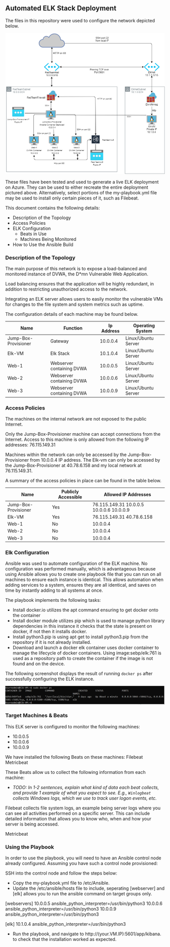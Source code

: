 ## Automated ELK Stack Deployment

The files in this repository were used to configure the network depicted below.

![Virtual Network](https://github.com/taylordnorman/Virtual-Network-Elkstack/blob/main/Ansible/Images/Virtual_Network_Diagram_Project.png)

These files have been tested and used to generate a live ELK deployment on Azure. They can be used to either recreate the entire deployment pictured above. Alternatively, select portions of the my-playbook.yml file may be used to install only certain pieces of it, such as Filebeat.


This document contains the following details:
- Description of the Topology
- Access Policies
- ELK Configuration
  - Beats in Use
  - Machines Being Monitored
- How to Use the Ansible Build


### Description of the Topology

The main purpose of this network is to expose a load-balanced and monitored instance of DVWA, the D*mn Vulnerable Web Application.

Load balancing ensures that the application will be highly redundant, in addition to restricting unauthorized access to the network.

Integrating an ELK server allows users to easily monitor the vulnerable VMs for changes to the file system and system metrics such as uptime.

The configuration details of each machine may be found below.

| Name                 | Function                  | Ip Address | Operating System    |
|----------------------|---------------------------|------------|---------------------|
| Jump-Box-Provisioner | Gateway                   | 10.0.0.4   | Linux/Ubuntu Server |
| Elk-VM               | Elk Stack                 | 10.1.0.4   | Linux/Ubuntu Server |
| Web-1                | Webserver containing DVWA | 10.0.0.5   | Linux/Ubuntu Server |
| Web-2                | Webserver containing DVWA | 10.0.0.6   | Linux/Ubuntu Server |
| Web-3                | Webserver containing DVWA | 10.0.0.9   | Linux/Ubuntu Server |

### Access Policies

The machines on the internal network are not exposed to the public Internet. 

Only the Jump-Box-Provisioner machine can accept connections from the Internet. Access to this machine is only allowed from the following IP addresses:
76.115.149.31

Machines within the network can only be accessed by the Jump-Box-Provisioner from 10.0.0.4 IP address.
The Elk-vm can only be accessed by the Jump-Box-Provisioner at 40.78.6.158 and my local network at 76.115.149.31.

A summary of the access policies in place can be found in the table below.

Name                 | Publicly Accessible | Allowed IP Addresses                       |
|----------------------|---------------------|------------------------------------------|
| Jump-Box-Provisioner | Yes                 | 76.115.149.31 10.0.0.5 10.0.0.6 10.0.0.9 |
| Elk-VM               | Yes                 | 76.115.149.31 40.78.6.158                |
| Web-1                | No                  | 10.0.0.4                                 |
| Web-2                | No                  | 10.0.0.4                                 |
| Web-3                | No                  | 10.0.0.4                                 |

### Elk Configuration

Ansible was used to automate configuration of the ELK machine. No configuration was performed manually, which is advantageous because using Ansible allows you to create one playbook file that you can run on all machines to ensure each instance is identical. This allows automation when adding services to a system, ensures they are all identical, and saves on time by instantly adding to all systems at once.

The playbook implements the following tasks:

- Install docker.io utilizes the apt command ensuring to get docker onto the container
- Install docker module utilizes pip which is used to manage python library dependencies in this instance it checks that the state is present on docker, if not then it installs docker.
- Install python3.pip is using apt get to install python3.pip from the repository if it is not already installed.
- Download and launch a docker elk container uses docker container to manage the lifecycle of docker containers. Using image:sebp/elk:761 is used as a repository path to create the container if the image is not found and on the device.

The following screenshot displays the result of running `docker ps` after successfully configuring the ELK instance.

![sudo docker ps](https://github.com/taylordnorman/Virtual-Network-Elkstack/blob/main/Ansible/Images/Dockerps.png)

### Target Machines & Beats
This ELK server is configured to monitor the following machines:
- 10.0.0.5
- 10.0.0.6
- 10.0.0.9

We have installed the following Beats on these machines:
Filebeat
Metricbeat

These Beats allow us to collect the following information from each machine:
- _TODO: In 1-2 sentences, explain what kind of data each beat collects, and provide 1 example of what you expect to see. E.g., `Winlogbeat` collects Windows logs, which we use to track user logon events, etc._

Filebeat collects file system logs, an example being server logs where you can see all activities performed on a specific server. This can include detailed information that allows you to know who, when and how your server is being accessed.

Metricbeat

### Using the Playbook
In order to use the playbook, you will need to have an Ansible control node already configured. Assuming you have such a control node provisioned: 

SSH into the control node and follow the steps below:
- Copy the my-playbook.yml file to /etc/Ansible.
- Update the /etc/ansible/hosts file to include, seperating [webserver] and [elk] allows you to run the ansible command on target groups only.

[webservers]
10.0.0.5 ansible_python_interpreter=/usr/bin/python3
10.0.0.6 ansible_python_interpreter=/usr/bin/python3
10.0.0.9 ansible_python_interpreter=/usr/bin/python3

[elk]
10.1.0.4 ansible_python_interpreter=/usr/bin/python3

- Run the playbook, and navigate to http://(your.VM.IP):5601/app/kibana. to check that the installation worked as expected.
